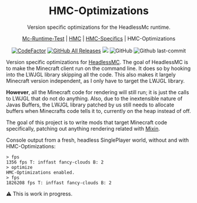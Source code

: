 <h1 align="center" style="font-weight: normal;"><b>HMC-Optimizations</b></h1>
<p align="center">Version specific optimizations for the HeadlessMc runtime.</p>
<p align="center"><a href="https://github.com/3arthqu4ke/mc-runtime-test">Mc-Runtime-Test</a> | <a href="https://github.com/3arthqu4ke/headlessmc">HMC</a> | <a href="https://github.com/3arthqu4ke/hmc-specifics">HMC-Specifics</a> | HMC-Optimizations</p>

<div align="center">

[![CodeFactor](https://www.codefactor.io/repository/github/3arthqu4ke/hmc-optimizations/badge/main)](https://www.codefactor.io/repository/github/3arthqu4ke/hmc-optimizations/overview/main)
[![GitHub All Releases](https://img.shields.io/github/downloads/3arthqu4ke/hmc-optimizations/total.svg)](https://github.com/3arthqu4ke/hmc-optimizations/releases)
![](https://github.com/3arthqu4ke/mc-optimizations/actions/workflows/build.yml/badge.svg)
![GitHub](https://img.shields.io/github/license/3arthqu4ke/hmc-optimizations)
![Github last-commit](https://img.shields.io/github/last-commit/3arthqu4ke/hmc-optimizations)

</div>

Version specific optimizations for [HeadlessMC](https://github.com/3arthqu4ke/headlessmc).
The goal of HeadlessMC is to make the Minecraft client run on the command line. It does so by
hooking into the LWJGL library skipping all the code. This also makes it largely
Minecraft version independent, as I only have to target the LWJGL library.

**However**, all the Minecraft code for rendering will still run;
it is just the calls to LWJGL that do not do anything.
Also, due to the inextensible nature of Javas Buffers, the LWJGL library patched by us still
needs to allocate buffers when Minecrafts code tells it to, currently on the heap instead of off.

The goal of this project is to write mods that target Minecraft code specifically, patching out
anything rendering related with [Mixin](https://github.com/SpongePowered/Mixin).

Console output from a fresh, headless SinglePlayer world, without and with HMC-Optimizations:
```
> fps
1356 fps T: inffast fancy-clouds B: 2
> optimize
HMC-Optimizations enabled.
> fps
1826208 fps T: inffast fancy-clouds B: 2
```

:warning: This is work in progress.
